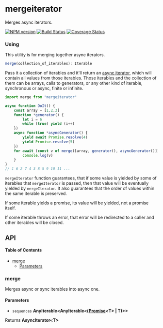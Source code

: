 # mergeiterator

Merges async iterators.

[![NPM version](https://img.shields.io/npm/v/mergeiterator.svg?style=flat-square)](https://npmjs.org/package/mergeiterator)
[![Build Status](https://img.shields.io/travis/vadzim/mergeiterator/master.svg?style=flat-square)](https://travis-ci.org/vadzim/mergeiterator)
[![Coverage Status](https://img.shields.io/codecov/c/github/vadzim/mergeiterator/master.svg?style=flat-square)](https://codecov.io/gh/vadzim/mergeiterator/branch/master)

### Using

This utility is for merging together async iterators.

```js
merge(collection_of_iterables): Iterable
```

Pass it a collection of iterables and it'll return an [async iterator](https://github.com/tc39/proposal-async-iteration), which will contain all values from those iterables. Those iterables and the collection of them can be arrays, calls to generators, or any other kind of iterable, synchronous or async, finite or infinite.

```javascript
import merge from "mergeiterator"

async function DoIt() {
	const array = [1,2,3]
	function *generator() {
		let i = 6
		while (true) yield (i++)
	})
	async function *asyncGenerator() {
		yield await Promise.resolve(4)
		yield Promise.resolve(5)
	})
	for await (const v of merge([array, generator(), asyncGenerator()])) {
		console.log(v)
	}
}
// 1 6 2 7 4 3 8 5 9 10 11 ...
```

`mergeIterator` function guarantees, that if some value is yielded by some of iterables that `mergeIterator` is passed, then that value will be eventually yielded by `mergeIterator`. It also guarantees that the order of values within the same iterable is preserved.

If some iterable yields a promise, its value will be yielded, not a promise itself.

If some iterable throws an error, that error will be redirected to a caller and other iterables will be closed.

## API

<!-- Generated by documentation.js. Update this documentation by updating the source code. -->

#### Table of Contents

-   [merge](#merge)
    -   [Parameters](#parameters)

### merge

Merges async or sync iterables into async one.

#### Parameters

-   `sequences` **AnyIterable&lt;AnyIterable&lt;([Promise](https://developer.mozilla.org/docs/Web/JavaScript/Reference/Global_Objects/Promise)&lt;T> | T)>>** 

Returns **AsyncIterator&lt;T>** 
